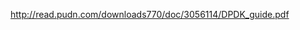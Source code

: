 <!--
 * @Author: 翔睿
 * @Date: 2020-03-25 16:44:30
 * @LastEditTime: 2020-03-25 16:44:52
 * @LastEditors: Please set LastEditors
 * @Description: In User Settings Edit
 * @FilePath: \Ten000hours.github.io\_posts\2020-03-25-whitepaperDPDK.md
 -->
http://read.pudn.com/downloads770/doc/3056114/DPDK_guide.pdf